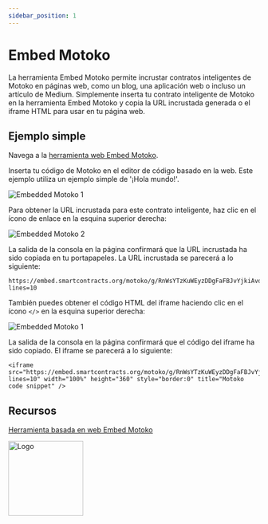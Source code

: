 ```yaml
---
sidebar_position: 1
---
```


# Embed Motoko

La herramienta Embed Motoko permite incrustar contratos inteligentes de Motoko
en páginas web, como un blog, una aplicación web o incluso un artículo de
Medium. Simplemente inserta tu contrato inteligente de Motoko en la herramienta
Embed Motoko y copia la URL incrustada generada o el iframe HTML para usar en tu
página web.

## Ejemplo simple

Navega a la [herramienta web Embed Motoko](https://embed.smartcontracts.org/).

Inserta tu código de Motoko en el editor de código basado en la web. Este
ejemplo utiliza un ejemplo simple de '¡Hola mundo!'.

![Embedded Motoko 1](./_attachments/embed-motoko-1.png)

Para obtener la URL incrustada para este contrato inteligente, haz clic en el
ícono de enlace en la esquina superior derecha:

![Embedded Motoko 2](./_attachments/embed-motoko-2.png)

La salida de la consola en la página confirmará que la URL incrustada ha sido
copiada en tu portapapeles. La URL incrustada se parecerá a lo siguiente:

```
https://embed.smartcontracts.org/motoko/g/RnWsYTzKuWEyzDDgFaFBJvYjkiAvqAQvqFBrkv4HLUUBkAQQSTWHz8NneJy4cRbJgS6NToPXdZxYo1YDGry7NDR9kYcFspuLMSNkXggQZMyB17YhUkMvYNp4HSF3Hoxewg4C8skNyaNhVhtifvKm3WypBcogAXJEccqQEAVz?lines=10
```

También puedes obtener el código HTML del iframe haciendo clic en el ícono `</>`
en la esquina superior derecha:

![Embedded Motoko 1](./_attachments/embed-motoko-1.png)

La salida de la consola en la página confirmará que el código del iframe ha sido
copiado. El iframe se parecerá a lo siguiente:

```
<iframe src="https://embed.smartcontracts.org/motoko/g/RnWsYTzKuWEyzDDgFaFBJvYjkiAvqAQvqFBrkv4HLUUBkAQQSTWHz8NneJy4cRbJgS6NToPXdZxYo1YDGry7NDR9kYcFspuLMSNkXggQZMyB17YhUkMvYNp4HSF3Hoxewg4C8skNyaNhVhtifvKm3WypBcogAXJEccqQEAVz?lines=10" width="100%" height="360" style="border:0" title="Motoko code snippet" />
```

## Recursos

[Herramienta basada en web Embed Motoko](https://embed.smartcontracts.org/)

<img src="https://github.com/user-attachments/assets/844ca364-4d71-42b3-aaec-4a6c3509ee2e" alt="Logo" width="150" height="150" />

